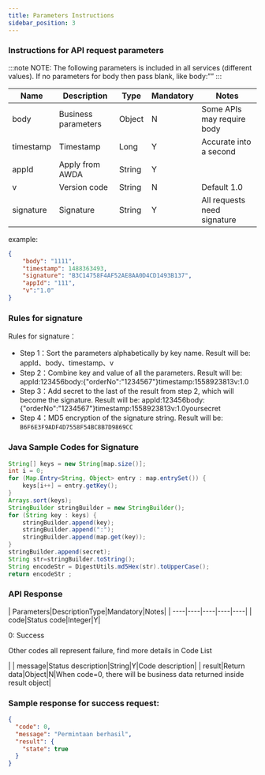 ```yaml
---
title: Parameters Instructions
sidebar_position: 3
---
```


### Instructions for API request parameters

:::note
NOTE: The following parameters is included in all services (different values). If no parameters for body then pass blank, like body:””
:::

| Name|Description|Type|Mandatory|Notes|
| ----|----|----|----|----|
| body|Business parameters|Object|N|Some APIs may require body|
| timestamp|Timestamp|Long|Y|Accurate into a second|
| appId|Apply from AWDA|String|Y|
| v|Version code|String|N|Default 1.0|
| signature|Signature|String|Y|All requests need signature|

example: 

```json
{
    "body": "1111",
    "timestamp": 1488363493,
    "signature": "B3C14758F4AF52AE8AA0D4CD1493B137",
    "appId": "111",
    "v":"1.0"
}
```

### Rules for signature

Rules for signature：

- Step 1：Sort the parameters alphabetically by key name. Result will be: appId、body、timestamp、v
- Step 2：Combine key and value of all the parameters. Result will be: appId:123456body:{"orderNo":"1234567"}timestamp:1558923813v:1.0
- Step 3：Add secret to the last of the result from step 2, which will become the signature. Result will be: appId:123456body:{"orderNo":"1234567"}timestamp:1558923813v:1.0yoursecret
- Step 4：MD5 encryption of the signature string. Result will be: `B6F6E3F9ADF4D7558F54BC8B7D9869CC`


### Java Sample Codes for Signature

```java
String[] keys = new String[map.size()];
int i = 0;
for (Map.Entry<String, Object> entry : map.entrySet()) {
    keys[i++] = entry.getKey();
}
Arrays.sort(keys);
StringBuilder stringBuilder = new StringBuilder();
for (String key : keys) {
    stringBuilder.append(key);
    stringBuilder.append(":");
    stringBuilder.append(map.get(key));
}
stringBuilder.append(secret);
String str=stringBuilder.toString();
String encodeStr = DigestUtils.md5Hex(str).toUpperCase();
return encodeStr ;
```

### API Response

| Parameters|DescriptionType|Mandatory|Notes| 
| ----|----|----|----|----|
| code|Status code|Integer|Y|<p>0: Success</p><p>Other codes all represent failure, find more details in Code List</p>| 
| message|Status description|String|Y|Code description| 
| result|Return data|Object|N|When code=0, there will be business data returned inside result object| 

### Sample response for success request:

```json
{
  "code": 0,
  "message": "Permintaan berhasil",
  "result": {
    "state": true
  }
}
```
